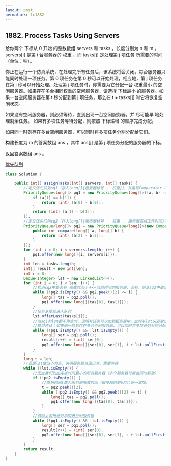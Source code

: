 ```yaml
---
layout: post
permalink: lc1882 
---
```


## 1882. Process Tasks Using Servers

给你两个 下标从 0 开始 的整数数组 servers 和 tasks ，长度分别为 n​​​​​​ 和 m​​​​​​ 。servers[i] 是第 i​​​​​​​​​​ 台服务器的 权重 ，而 tasks[j] 是处理第 j​​​​​​ 项任务 所需要的时间（单位：秒）。

你正在运行一个仿真系统，在处理完所有任务后，该系统将会关闭。每台服务器只能同时处理一项任务。第 0 项任务在第 0 秒可以开始处理，相应地，第 j 项任务在第 j 秒可以开始处理。处理第 j 项任务时，你需要为它分配一台 权重最小 的空闲服务器。如果存在多台相同权重的空闲服务器，请选择 下标最小 的服务器。如果一台空闲服务器在第 t 秒分配到第 j 项任务，那么在 t + tasks[j] 时它将恢复空闲状态。

如果没有空闲服务器，则必须等待，直到出现一台空闲服务器，并 尽可能早 地处理剩余任务。 如果有多项任务等待分配，则按照 下标递增 的顺序完成分配。

如果同一时刻存在多台空闲服务器，可以同时将多项任务分别分配给它们。

构建长度为 m 的答案数组 ans ，其中 ans[j] 是第 j 项任务分配的服务器的下标。

返回答案数组 ans​​​​ 。

[优先队列](https://leetcode-cn.com/problems/process-tasks-using-servers/solution/javashuang-bai-you-xian-dui-lie-chao-xia-y1nq/)
```java
class Solution {

    public int[] assignTasks(int[] servers, int[] tasks) {
        //定义优先队列sq1（存入long[]{服务器标号 ， 权重}），并重写Comparator（权重从小到大，标号从小到大）
        PriorityQueue<long[]> pq1 = new PriorityQueue<long[]>((a, b) -> {
            if (a[1] == b[1]) {
                return (int) (a[0] - b[0]);
            }
            return (int) (a[1] - b[1]);
        });
        //定义优先队列sq2（存入long[]{服务器标号 ， 权重 ， 服务器完成工作时间}），并重写Comparator（完成工作时间从小到大）
        PriorityQueue<long[]> pq2 = new PriorityQueue<long[]>(new Comparator<long[]>() {
            public int compare(long[] a, long[] b) {
                return (int) (a[2] - b[2]);
            }
        });
        for (int i = 0; i < servers.length; i++) {
            pq1.offer(new long[]{i, servers[i]});
        }
        int len = tasks.length;
        int[] result = new int[len];
        int r = 0;
        Deque<Integer> lst = new LinkedList<>();
        for (int i = 0; i < len; i++) {
            //检测sq2中是否有 完成时间小于<=当前时间的服务器，若有，则从sq2中取出该服务器并加入sq1中
            while (!pq2.isEmpty() && pq2.peek()[2] <= i) {
                long[] tas = pq2.poll();
                pq1.offer(new long[]{tas[0], tas[1]});
            }
            //任务从尾部进入队列
            lst.offerLast(tasks[i]);
            //当sq1和lst都不为空时，说明有任务可以加到服务器中，此时从lst头部取出任务，并从sq1中取出服务器，两者结合后添加到sq2中
            //题目原话：如果同一时刻存在多台空闲服务器，可以同时将多项任务分别分配给它们。（很重要）
            while (!pq1.isEmpty() && !lst.isEmpty()) {
                long[] ser = pq1.poll();
                result[r++] = (int) ser[0];
                pq2.offer(new long[]{ser[0], ser[1], i + lst.pollFirst()});
            }
        }
        long t = len;
        //若是lst依旧不为空，说明服务器资源已满，需要等待
        while (!lst.isEmpty()) {
            //因此我们取出完成时间最小的所有服务器（多个服务器可能会同时解放）
            if (!pq2.isEmpty()) {
                //需把时间t置为服务器解放时间（很多超时是因为t逐一累加）
                t = pq2.peek()[2];
                while (!pq2.isEmpty() && pq2.peek()[2] == t) {
                    long[] tas = pq2.poll();
                    pq1.offer(new long[]{tas[0], tas[1]});
                }
            }
            //仿照上面把任务添加进空闲服务器
            while (!pq1.isEmpty() && !lst.isEmpty()) {
                long[] ser = pq1.poll();
                result[r++] = (int) ser[0];
                pq2.offer(new long[]{ser[0], ser[1], t + lst.pollFirst()});
            }
        }
        return result;
    }
}

```